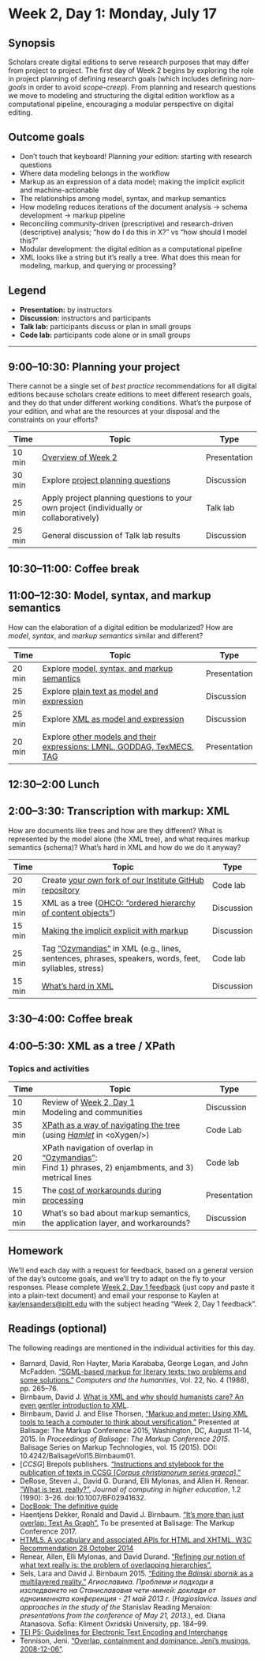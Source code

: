 # Week 2, Day 1: Monday, July 17

## Synopsis

Scholars create digital editions to serve research purposes that may differ from project to project. The first day of Week 2 begins by exploring the role in project planning of defining research goals (which includes defining *non-goals* in order to avoid *scope-creep*). From planning and research questions we move to modeling and structuring the digital edition workflow as a computational pipeline, encouraging a modular perspective on digital editing.

## Outcome goals

* Don’t touch that keyboard! Planning *your* edition: starting with research questions
* Where data modeling belongs in the workflow
* Markup as an expression of a data model; making the implicit explicit and machine-actionable
* The relationships among model, syntax, and markup semantics
* How modeling reduces iterations of the document analysis → schema development → markup pipeline
* Reconciling community-driven (prescriptive) and research-driven (descriptive) analysis; “how do I do this in X?” vs “how should I model this?”
* Modular development: the digital edition as a computational pipeline
* XML looks like a string but it’s really a tree. What does this mean for modeling, markup, and querying or processing?

## Legend

* **Presentation:** by instructors
* **Discussion:** instructors and participants
* **Talk lab:** participants discuss or plan in small groups
* **Code lab:** participants code alone or in small groups

______

## 9:00–10:30: Planning your project

There cannot be a single set of *best practice* recommendations for all digital editions because scholars create editions to meet different research goals, and they do that under different working conditions. What’s the purpose of your edition, and what are the resources at your disposal and the constraints on your efforts?

Time | Topic | Type
---- | ----  | ----
10 min | [Overview of Week 2](topics.md) | Presentation
30 min | Explore [project planning questions](project_planning.md) | Discussion
25 min | Apply project planning questions to your own project (individually or collaboratively) | Talk lab
25 min | General discussion of Talk lab results | Discussion

## 10:30–11:00: Coffee break

## 11:00–12:30: Model, syntax, and markup semantics

How can the elaboration of a digital edition be modularized? How are *model*, *syntax*, and *markup semantics* similar and different?

Time | Topic | Type
---- | ---- | ----
20 min | Explore [model, syntax, and markup semantics](model_syntax_semantics.md) | Presentation
25 min | Explore [plain text as model and expression](plain.md) | Discussion
25 min | Explore [XML as model and expression](xml_model.md) | Discussion
20 min| Explore [other models and their expressions: LMNL, GODDAG, TexMECS, TAG](other_models.md) | Presentation

## 12:30–2:00 Lunch

## 2:00–3:30: Transcription with markup: XML

How are documents like trees and how are they different? What is represented by the model alone (the XML tree), and what requires markup semantics (schema)? What’s hard in XML and how do we do it anyway?

Time | Topic | Type
---- | ---- | ----
20 min | Create [your own fork of our Institute GitHub repository](fork.md) | Code lab
15 min | XML as a tree ([OHCO: “ordered hierarchy of content objects”](ohco.md)) | Discussion
15 min | [Making the implicit explicit with markup](explicit.md) | Discussion
25 min | Tag [“Ozymandias”](ozymandias.txt) in XML (e.g., lines, sentences, phrases, speakers, words, feet, syllables, stress) | Code lab
15 min | [What’s hard in XML](xml_limitations.md) | Discussion

## 3:30–4:00: Coffee break

## 4:00–5:30: XML as a tree / XPath

### Topics and activities

Time | Topic | Type
---- | ---- | ----
10 min | Review of [Week 2, Day 1](week_2_day_1_plan.md)<br/>Modeling and communities | Discussion
35 min | [XPath as a way of navigating the tree](xpath.md) (using [*Hamlet*](hamlet.xml) in \<oXygen/\>) | Code Lab
20 min | XPath navigation of overlap in [“Ozymandias”](ozymandias.xml):<br/>Find 1) phrases, 2) enjambments, and 3) metrical lines| Code lab
15 min | The [cost of workarounds during processing](overlap_xml.md) | Presentation
10 min | What’s so bad about markup semantics, the application layer, and workarounds? | Discussion

## Homework

We’ll end each day with a request for feedback, based on a general version of the day’s outcome goals, and we’ll try to adapt on the fly to your responses. Please complete [Week 2, Day 1 feedback](week_2_day_1_feedback.md) (just copy and paste it into a plain-text document) and email your response to Kaylen at [kaylensanders@pitt.edu](mailto:kaylensanders@pitt.edu) with the subject heading “Week 2, Day 1 feedback”.

## Readings (optional)

The following readings are mentioned in the individual activities for this day.

* Barnard, David, Ron Hayter, Maria Karababa, George Logan, and John McFadden. [“SGML-based markup for literary texts: two problems and some solutions.”](http://www.jstor.org/stable/30200136) *Computers and the humanities*, Vol. 22, No. 4 (1988), pp. 265–76.
* Birnbaum, David J. [What is XML and why should humanists care? An even gentler introduction to XML](http://dh.obdurodon.org/what-is-xml.xhtml).
* Birnbaum, David J. and Elise Thorsen, [“Markup and meter: Using XML tools to teach a computer to think about versification.”](https://www.balisage.net/Proceedings/vol15/html/Birnbaum01/BalisageVol15-Birnbaum01.html) Presented at Balisage: The Markup Conference 2015, Washington, DC, August 11-14, 2015. In *Proceedings of Balisage: The Markup Conference 2015*. Balisage Series on Markup Technologies, vol. 15 (2015). DOI: 10.4242/BalisageVol15.Birnbaum01.
* [_CCSG_] Brepols publishers. [“Instructions and stylebook for the publication of texts in CCSG [_Corpus christianorum series graeca_].”](http://www.corpuschristianorum.org/series/pdf/CCSG_Guidelines.pdf)
* DeRose, Steven J., David G. Durand, Elli Mylonas, and Allen H. Renear. [“What is text, really?”](http://www.cip.ifi.lmu.de/~langeh/test/1990%20-%20DeRose%20-%20What%20is%20Text,%20really%3F.pdf), *Journal of computing in higher education*, 1.2 (1990): 3–26. doi:10.1007/BF02941632.
* [DocBook: The definitive guide](http://tdg.docbook.org/tdg/5.2/para.html)
* Haentjens Dekker, Ronald and David J. Birnbaum. [“It’s more than just overlap: Text As Graph”.](balisage-tag/Bal2017dekk0505.html) To be presented at Balisage: The Markup Conference 2017.
* [HTML5. A vocabulary and associated APIs for HTML and XHTML. 
W3C Recommendation 28 October 2014](https://www.w3.org/TR/html5/)
* Renear, Allen, Elli Mylonas, and David Durand. [“Refining our notion of what text really is: the problem of overlapping hierarchies”.](http://cds.library.brown.edu/resources/stg/monographs/ohco.html)
* Sels, Lara and David J. Birnbaum 2015. [“Editing the _Bdinski sbornik_ as a multilayered reality.”](../../general/2014-01-14_bdinski-sofia-paper.pdf) _Агиославика. Проблеми и подходи в изследването на Станиславовия чети-миней: доклади от едноименната конференция - 21 май 2013 г._ (_Hagioslavica. Issues and approaches in the study of the_ Stanislav Reading Menaion: _presentations from the conference of May 21, 2013._), ed. Diana Atanasova. Sofia: Kliment Oxridski University, pp. 184–99.
* [TEI P5: Guidelines for Electronic Text Encoding and Interchange](http://www.tei-c.org/release/doc/tei-p5-doc/en/html/index.html)
* Tennison, Jeni. [“Overlap, containment and dominance. Jeni’s musings, 2008-12-06”]( http://www.jenitennison.com/2008/12/06/overlap-containment-and-dominance.html).
